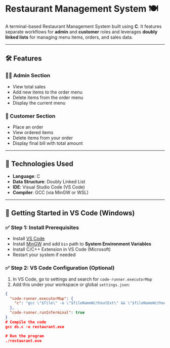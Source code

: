 # Restaurant Management System 🍽️

A terminal-based Restaurant Management System built using **C**. It features separate workflows for **admin** and **customer** roles and leverages **doubly linked lists** for managing menu items, orders, and sales data.

---

## 🛠 Features

### 👨‍🍳 Admin Section
- View total sales
- Add new items to the order menu
- Delete items from the order menu
- Display the current menu

### 👤 Customer Section
- Place an order
- View ordered items
- Delete items from your order
- Display final bill with total amount

---

## 🧾 Technologies Used

- **Language**: C
- **Data Structure**: Doubly Linked List
- **IDE**: Visual Studio Code (VS Code)
- **Compiler**: GCC (via MinGW or WSL)

---

## 🚀 Getting Started in VS Code (Windows)

### ✅ Step 1: Install Prerequisites

- Install [VS Code](https://code.visualstudio.com/)
- Install [MinGW](https://www.mingw-w64.org/downloads/) and add `bin` path to **System Environment Variables**
- Install C/C++ Extension in VS Code (Microsoft)
- Restart your system if needed

### ✅ Step 2: VS Code Configuration (Optional)

1. In VS Code, go to settings and search for `code-runner.executorMap`
2. Add this under your workspace or global `settings.json`:

```json
{
  "code-runner.executorMap": {
    "c": "gcc \"$file\" -o \"$fileNameWithoutExt\" && \"$fileNameWithoutExt\""
  },
  "code-runner.runInTerminal": true
}
# Compile the code
gcc ds.c -o restaurant.exe

# Run the program
./restaurant.exe
